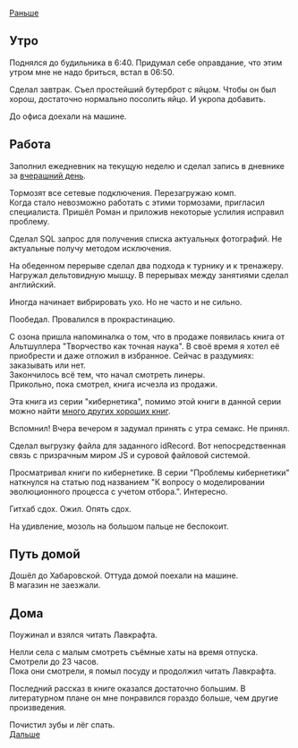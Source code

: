 [Раньше](2020.07.12.md)  
## Утро
Поднялся до будильника в 6:40. Придумал себе оправдание, что этим утром мне не надо бриться, встал в 06:50.

Сделал завтрак. Съел простейший бутерброт с яйцом. Чтобы он был хорош, достаточно нормально посолить яйцо. И укропа добавить.

До офиса доехали на машине.
## Работа
Заполнил ежедневник на текущую неделю и сделал запись в дневнике за [вчерашний день](2020.07.12.md).

Тормозят все сетевые подключения. Перезагружаю комп.  
Когда стало невозможно работать с этими тормозами, пригласил специалиста. Пришёл Роман и приложив некоторые услилия исправил проблему. 

Сделал SQL запрос для получения списка актуальных фотографий. Не актуальные получу методом исключения.

На обеденном перерыве сделал два подхода к турнику и к тренажеру. Нагружал дельтовидную мышцу. В перерывах между занятиями сделал английский.

Иногда начинает вибрировать ухо. Но не часто и не сильно.

Пообедал. Провалился в прокрастинацию.

С озона пришла напоминалка о том, что в продаже появилась книга от Альтшуллера "Творчество как точная наука". В своё время я хотел её приобрести и даже отложил в избранное. Сейчас в раздумиях: заказывать или нет.  
Закончилось всё тем, что начал смотреть линеры.  
Прикольно, пока смотрел, книга исчезла из продажи.

Эта книга из серии "кибернетика", помимо этой книги в данной серии можно найти [много других хороших книг](http://publ.lib.ru/ARCHIVES/K/''Kibernetika''/_''Kibernetika''.html).

Вспомнил! Вчера вечером я задумал принять с утра семакс. Не принял.

Сделал выгрузку файла для заданного idRecord. Вот непосредственная связь с призрачным миром JS и суровой файловой системой.

Просматривал книги по кибернетике. В серии "Проблемы кибернетики" наткнулся на статью под названием "К вопросу о моделировании эволюционного процесса с учетом отбора.". Интересно.

Гитхаб сдох. Ожил. Опять сдох.

На удивление, мозоль на большом пальце не беспокоит.
## Путь домой
Дошёл до Хабаровской. Оттуда домой поехали на машине.  
В магазин не заезжали.
## Дома
Поужинал и взялся читать Лавкрафта.

Нелли села с малым смотреть съёмные хаты на время отпуска. Смотрели до 23 часов.  
Пока они смотрели, я помыл посуду и продолжил читать Лавкрафта.

Последний рассказ в книге оказался достаточно большим. В литературном плане он мне понравился гораздо больше, чем другие произведения.

Почистил зубы и лёг спать.  
[Дальше](2020.07.14.md)